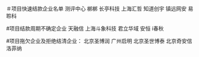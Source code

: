 ＃项目快速结款企业名单
测评中心
梆梆
长亭科技
上海汇哲
知道创宇
镇远网安
易聆科

#项目结款周期不确定企业
天融信
上海斗象科技
君立华域
安恒
i春秋

#项目拖欠企业及拒绝结清企业：
北京圣博润
广州启明
北京圣世博泰
北京奇安信
洛菲纳
